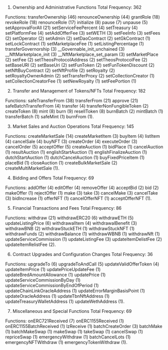 1. Ownership and Administrative Functions
Total Frequency: 362

Functions: 
transferOwnership (46)
renounceOwnership (44)
grantRole (18)
revokeRole (18)
renounceRole (17)
initialize (8)
pause (7)
unpause (5)
setApprovalForAll (21)
setServiceFeePercent (4)
setTreasury (4)
setPlatformFee (4)
setAddOfferFee (3)
setWETH (3)
setFeeInfo (3)
setFees (2)
setOperator (2)
setAdmin (2)
setDaoContract (2)
setGkContract (1)
setLockContract (1)
setMarketplaceFee (1)
setListingPercentage (1)
transferGovernorship (3)
__Governable_init_unchained (3)
__NftMarketplace_init (3)
__NftMarketplace_set_param (3)
setMarketPlace (2)
setFee (2)
setTheosProtocolAddress (2)
setTheosProtocolFee (2)
setBaseURI (2)
setBaseUri (2)
setFunToken (2)
setFunTokenDiscount (2)
setNftBuyContract (2)
setNftProfile (2)
setRoyalty (2)
setRoyaltyOwnerAdmin (2)
setTransferProxy (2)
setCollectionCreator (1)
setCollectionCreatorFee (1)
setNewRoyalty (1)
setFeePortion (1)



2. Transfer and Management of Tokens/NFTs
Total Frequency: 182

Functions: safeTransferFrom (38)
transferFrom (21)
approve (21)
safeBatchTransferFrom (4)
transfer (4)
transferNonFungibleToken (2)
createToken (8)
mint (8)
burn (9)
resellToken (8)
burnBatch (2)
mintBatch (1)
transferBatch (1)
safeMint (1)
burnFrom (1).



3. Market Sales and Auction Operations
Total Frequency: 145

Functions: createMarketSale (14)
createMarketItem (3)
buyItem (4)
listItem (4)
cancelSale (4)
buyNFT (3)
createOrder (4)
executeOrder (3)
cancelOrder (5)
acceptOffer (5)
createAuction (1)
bidPlace (1)
cancelAuction (1)
resultAuction (1)
englishStartAuction (1)
englishFinalizeAuction (1)
dutchStartAuction (1)
dutchCancelAuction (1)
buyFixedPriceItem (1)
placeBid (1)
closeAuction (1)
createBulkMarketSale (2)
createMultiMarketSale (1).



4. Bidding and Offers
Total Frequency: 69

Functions: addOffer (4)
editOffer (4)
removeOffer (4)
acceptBid (2)
bid (2)
makeOffer (1)
rejectOffer (1)
make (3)
take (3)
cancelMake (3)
cancelTake (3)
bidIncrease (1)
offerNFT (1)
cancelOfferNFT (1)
acceptOfferNFT (1).



5. Financial Transactions and Fees
Total Frequency: 86

Functions: withdraw (21)
withdrawERC20 (6)
withdrawETH (5)
updateListingPrice (6)
withdrawalItem (4)
withdrawalBenefit (3)
withdrawBNB (2)
withdrawStuckETH (1)
withdrawStuckNFT (1)
withdrawFunds (2)
withdrawBalance (1)
withdrawWBNB (1)
withdrawNft (1)
updateServiceCommission (1)
updateListingFee (3)
updateItemDelistFee (2)
updateItemRelistFee (2).



6. Contract Upgrades and Configuration Changes
Total Frequency: 36

Functions: upgradeTo (6)
upgradeToAndCall (5)
updateValidOfferToken (4)
updateItemPrice (1)
updatePriceUpdateFee (1)
updateBredAmountAllowance (1)
updatePrice (1)
updateServiceCommissionByDay (1)
updateServiceCommissionByEndOfPeriod (1)
updateChainLinkOracleAddress (1)
updateErrorMarginBasisPoint (1)
updateOracleAddress (1)
updateTbnNftAddress (1)
updateTreasuryWalletAddress (1)
updateWethAddress (1).



7. Miscellaneous and Special Functions
Total Frequency: 69

Functions: onERC721Received (7)
onERC1155Received (1)
onERC1155BatchReceived (1)
lzReceive (1)
batchCreateOrder (3)
batchMake (1)
batchMakeSwap (1)
makeSwap (1)
takeSwap (1)
cancelSwap (1)
repriceSwap (1)
emergencyWithdraw (1)
batchCancelLots (1)
emergencyNFTWithdraw (1)
emergencyTokenWithdraw (1).
